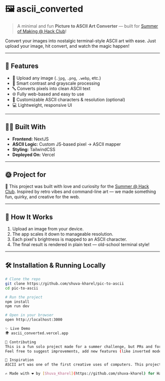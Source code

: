 # 🖼️ ascii_converted

> A minimal and fun **Picture to ASCII Art Converter** — built for [Summer of Making @ Hack Club](https://summer.hackclub.com)!

Convert your images into nostalgic terminal-style ASCII art with ease. Just upload your image, hit convert, and watch the magic happen!

---

## 🚀 Features

- 📸 Upload any image (`.jpg`, `.png`, `.webp`, etc.)
- 🧠 Smart contrast and grayscale processing
- 🔤 Converts pixels into clean ASCII text
- 🌐 Fully web-based and easy to use
- 🎨 Customizable ASCII characters & resolution (optional)
- 💻 Lightweight, responsive UI

---

## 👩‍💻 Built With

- **Frontend:** NextJS
- **ASCII Logic:** Custom JS-based pixel → ASCII mapper
- **Styling:** TailwindCSS
- **Deployed On:** Vercel

---

## 🌞 Project for

🎉 This project was built with love and curiosity for the [Summer @ Hack Club](https://summer.hackclub.com).
Inspired by retro vibes and command-line art — we made something fun, quirky, and creative for the web.

---

## 📸 How It Works

1. Upload an image from your device.
2. The app scales it down to manageable resolution.
3. Each pixel's brightness is mapped to an ASCII character.
4. The final result is rendered in plain text — old-school terminal style!

---

## 🛠️ Installation & Running Locally

```bash
# Clone the repo
git clone https://github.com/shuva-kharel/pic-to-ascii
cd pic-to-ascii

# Run the project
npm install
npm run dev

# Open in your browser
open http://localhost:3000

✨ Live Demo
🌍 ascii_converted.vercel.app

📢 Contributing
This is a fun solo project made for a summer challenge, but PRs and forks are welcome!
Feel free to suggest improvements, add new features (like inverted mode, download button, color ASCII, etc.).

🧠 Inspiration
ASCII art was one of the first creative uses of computers. This project brings that charm to the web using modern tech — a mix of nostalgia and innovation.

✍️ Made with ❤️ by [Shuva_Kharel](https://github.com/shuva-kharel) for Hack Club Summer 2025
```

